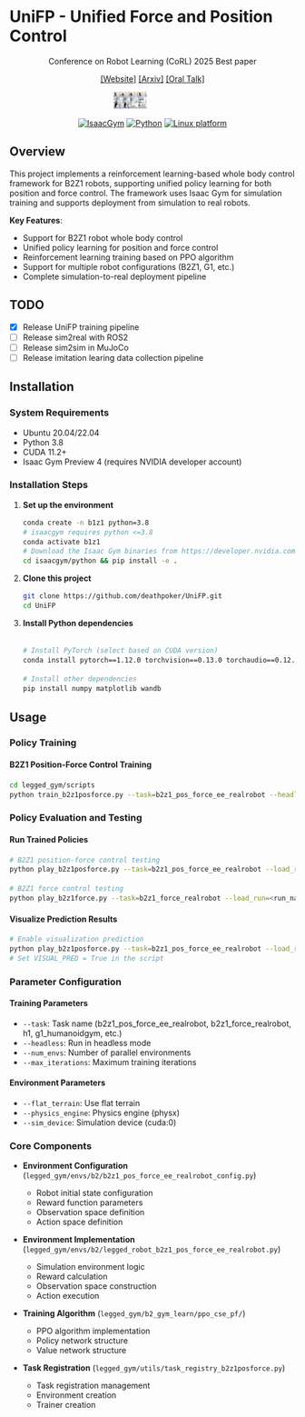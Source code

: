 # UniFP - Unified Force and Position Control


<div align="center">
Conference on Robot Learning (CoRL) 2025 Best paper

[[Website]](https://unified-force.github.io/)
[[Arxiv]](https://arxiv.org/pdf/2505.20829)
[[Oral Talk]](https://youtu.be/9lzFVQoc4Do?t=2652)

<p align="center">
    <img src="docs/teaser.jpg" height=30"> &nbsp; &nbsp; &nbsp; &nbsp; &nbsp; &nbsp; &nbsp; &nbsp; &nbsp; &nbsp;
</p>

[![IsaacGym](https://img.shields.io/badge/IsaacGym-Preview4-b.svg)](https://developer.nvidia.com/isaac-gym)
[![Python](https://img.shields.io/badge/python-3.8-blue.svg)](https://docs.python.org/3/whatsnew/3.8.html)
[![Linux platform](https://img.shields.io/badge/platform-linux--64-orange.svg)](https://releases.ubuntu.com/20.04/)

</div>

## Overview

This project implements a reinforcement learning-based whole body control framework for B2Z1 robots, supporting unified policy learning for both position and force control. The framework uses Isaac Gym for simulation training and supports deployment from simulation to real robots.

**Key Features**:
- Support for B2Z1 robot whole body control
- Unified policy learning for position and force control
- Reinforcement learning training based on PPO algorithm
- Support for multiple robot configurations (B2Z1, G1, etc.)
- Complete simulation-to-real deployment pipeline

## TODO
- [x] Release UniFP training pipeline
- [ ] Release sim2real with ROS2
- [ ] Release sim2sim in MuJoCo
- [ ] Release imitation learing data collection pipeline

## Installation

### System Requirements
- Ubuntu 20.04/22.04
- Python 3.8
- CUDA 11.2+
- Isaac Gym Preview 4 (requires NVIDIA developer account)

### Installation Steps

1. **Set up the environment**
   ```bash
   conda create -n b1z1 python=3.8 
   # isaacgym requires python <=3.8
   conda activate b1z1
   # Download the Isaac Gym binaries from https://developer.nvidia.com/isaac-gym 
   cd isaacgym/python && pip install -e .
   ```

2. **Clone this project**
   ```bash
   git clone https://github.com/deathpoker/UniFP.git
   cd UniFP
   ```

3. **Install Python dependencies**
   ```bash
   
   # Install PyTorch (select based on CUDA version)
   conda install pytorch==1.12.0 torchvision==0.13.0 torchaudio==0.12.0 cudatoolkit=11.3 -c pytorch
   
   # Install other dependencies
   pip install numpy matplotlib wandb
   ```


## Usage

### Policy Training

#### B2Z1 Position-Force Control Training
```bash
cd legged_gym/scripts
python train_b2z1posforce.py --task=b2z1_pos_force_ee_realrobot --headless
```

### Policy Evaluation and Testing

#### Run Trained Policies
```bash
# B2Z1 position-force control testing
python play_b2z1posforce.py --task=b2z1_pos_force_ee_realrobot --load_run=<run_name>

# B2Z1 force control testing
python play_b2z1force.py --task=b2z1_force_realrobot --load_run=<run_name>
```

#### Visualize Prediction Results
```bash
# Enable visualization prediction
python play_b2z1posforce.py --task=b2z1_pos_force_ee_realrobot --load_run=<run_name>
# Set VISUAL_PRED = True in the script
```

### Parameter Configuration

#### Training Parameters
- `--task`: Task name (b2z1_pos_force_ee_realrobot, b2z1_force_realrobot, h1, g1_humanoidgym, etc.)
- `--headless`: Run in headless mode
- `--num_envs`: Number of parallel environments
- `--max_iterations`: Maximum training iterations

#### Environment Parameters
- `--flat_terrain`: Use flat terrain
- `--physics_engine`: Physics engine (physx)
- `--sim_device`: Simulation device (cuda:0)


### Core Components

- **Environment Configuration** (`legged_gym/envs/b2/b2z1_pos_force_ee_realrobot_config.py`)
  - Robot initial state configuration
  - Reward function parameters
  - Observation space definition
  - Action space definition

- **Environment Implementation** (`legged_gym/envs/b2/legged_robot_b2z1_pos_force_ee_realrobot.py`)
  - Simulation environment logic
  - Reward calculation
  - Observation space construction
  - Action execution

- **Training Algorithm** (`legged_gym/b2_gym_learn/ppo_cse_pf/`)
  - PPO algorithm implementation
  - Policy network structure
  - Value network structure

- **Task Registration** (`legged_gym/utils/task_registry_b2z1posforce.py`)
  - Task registration management
  - Environment creation
  - Trainer creation


